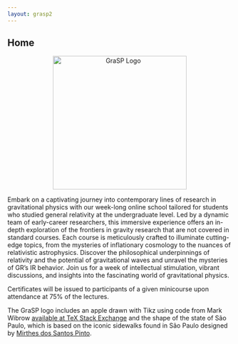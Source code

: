 ```yaml
---
layout: grasp2
---
```

## Home

<div align="center">
  <img src="https://graspschool.github.io//logo.svg" alt="GraSP Logo" width="300">
</div>

Embark on a captivating journey into contemporary lines of research in gravitational physics with our week-long online school tailored for students who studied general relativity at the undergraduate level. Led by a dynamic team of early-career researchers, this immersive experience offers an in-depth exploration of the frontiers in gravity research that are not covered in standard courses. Each course is meticulously crafted to illuminate cutting-edge topics, from the mysteries of inflationary cosmology to the nuances of relativistic astrophysics. Discover the philosophical underpinnings of relativity and the potential of gravitational waves and unravel the mysteries of GR’s IR behavior. Join us for a week of intellectual stimulation, vibrant discussions, and insights into the fascinating world of gravitational physics.

Certificates will be issued to participants of a given minicourse upon attendance at 75% of the lectures.

The GraSP logo includes an apple drawn with Tikz using code from Mark Wibrow [available at TeX Stack Exchange](https://tex.stackexchange.com/a/413506/144146) and the shape of the state of São Paulo, which is based on the iconic sidewalks found in São Paulo designed by [Mirthes dos Santos Pinto](https://www.archdaily.com.br/br/902542/a-historia-do-famoso-desenho-de-calcada-de-sao-paulo).
